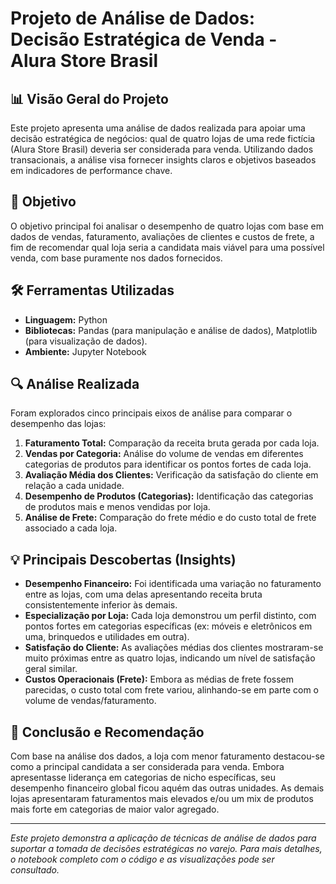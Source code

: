 # Projeto de Análise de Dados: Decisão Estratégica de Venda - Alura Store Brasil

## 📊 Visão Geral do Projeto

Este projeto apresenta uma análise de dados realizada para apoiar uma decisão estratégica de negócios: qual de quatro lojas de uma rede fictícia (Alura Store Brasil) deveria ser considerada para venda. Utilizando dados transacionais, a análise visa fornecer insights claros e objetivos baseados em indicadores de performance chave.

## 🎯 Objetivo

O objetivo principal foi analisar o desempenho de quatro lojas com base em dados de vendas, faturamento, avaliações de clientes e custos de frete, a fim de recomendar qual loja seria a candidata mais viável para uma possível venda, com base puramente nos dados fornecidos.

## 🛠️ Ferramentas Utilizadas

* **Linguagem:** Python
* **Bibliotecas:** Pandas (para manipulação e análise de dados), Matplotlib (para visualização de dados).
* **Ambiente:** Jupyter Notebook

## 🔍 Análise Realizada

Foram explorados cinco principais eixos de análise para comparar o desempenho das lojas:

1.  **Faturamento Total:** Comparação da receita bruta gerada por cada loja.
2.  **Vendas por Categoria:** Análise do volume de vendas em diferentes categorias de produtos para identificar os pontos fortes de cada loja.
3.  **Avaliação Média dos Clientes:** Verificação da satisfação do cliente em relação a cada unidade.
4.  **Desempenho de Produtos (Categorias):** Identificação das categorias de produtos mais e menos vendidas por loja.
5.  **Análise de Frete:** Comparação do frete médio e do custo total de frete associado a cada loja.

## 💡 Principais Descobertas (Insights)

* **Desempenho Financeiro:** Foi identificada uma variação no faturamento entre as lojas, com uma delas apresentando receita bruta consistentemente inferior às demais.
* **Especialização por Loja:** Cada loja demonstrou um perfil distinto, com pontos fortes em categorias específicas (ex: móveis e eletrônicos em uma, brinquedos e utilidades em outra).
* **Satisfação do Cliente:** As avaliações médias dos clientes mostraram-se muito próximas entre as quatro lojas, indicando um nível de satisfação geral similar.
* **Custos Operacionais (Frete):** Embora as médias de frete fossem parecidas, o custo total com frete variou, alinhando-se em parte com o volume de vendas/faturamento.

## 🏁 Conclusão e Recomendação

Com base na análise dos dados, a loja com menor faturamento destacou-se como a principal candidata a ser considerada para venda. Embora apresentasse liderança em categorias de nicho específicas, seu desempenho financeiro global ficou aquém das outras unidades. As demais lojas apresentaram faturamentos mais elevados e/ou um mix de produtos mais forte em categorias de maior valor agregado.

---

*Este projeto demonstra a aplicação de técnicas de análise de dados para suportar a tomada de decisões estratégicas no varejo. Para mais detalhes, o notebook completo com o código e as visualizações pode ser consultado.*

